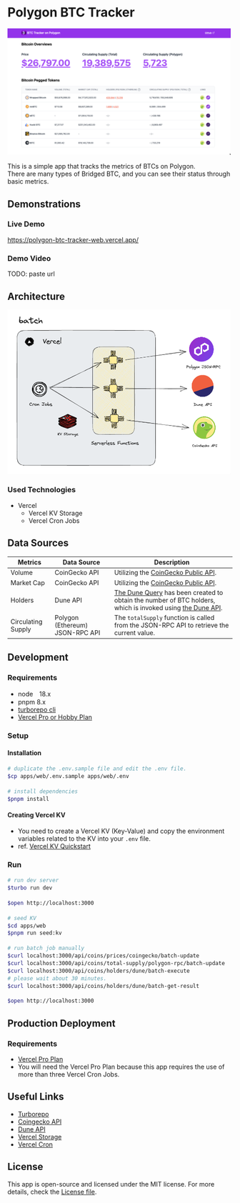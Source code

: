 # Polygon BTC Tracker

<img src="docs/screenshot.png" width="500"><br>

This is a simple app that tracks the metrics of BTCs on Polygon.<br>
There are many types of Bridged BTC, and you can see their status through basic metrics.


## Demonstrations

### Live Demo

https://polygon-btc-tracker-web.vercel.app/

### Demo Video

TODO: paste url

## Architecture

<img src="docs/architecture.png" width="500"><br>

### Used Technologies
* Vercel
  * Vercel KV Storage
  * Vercel Cron Jobs

## Data Sources

|  Metrics  |  Data Source  | Description |
| ---- | ---- | ---- |
|  Volume |  CoinGecko API  |  Utilizing the [CoinGecko Public API](https://www.coingecko.com/en/api).  |
|  Market Cap |  CoinGecko API |  Utilizing the [CoinGecko Public API](https://www.coingecko.com/en/api).  |
|  Holders |  Dune API |  [The Dune Query](https://dune.com/queries/2492386) has been created to obtain the number of BTC holders, which is invoked using [the Dune API](https://dune.com/docs/api/).  |
|  Circulating Supply |  Polygon (Ethereum) JSON-RPC API |  The `totalSupply` function is called from the JSON-RPC API to retrieve the current value.  |

## Development

### Requirements

* node　18.x
* pnpm 8.x
* [turborepo cli](https://turbo.build/repo/docs/installing#install-globally)
* [Vercel Pro or Hobby Plan](https://vercel.com/pricing)

### Setup

#### Installation
```bash
# duplicate the .env.sample file and edit the .env file.
$cp apps/web/.env.sample apps/web/.env

# install dependencies
$pnpm install
```

#### Creating Vercel KV

* You need to create a Vercel KV (Key-Value) and copy the environment variables related to the KV into your `.env` file.
* ref. [Vercel KV Quickstart](https://vercel.com/docs/storage/vercel-kv/quickstart#quickstart)


### Run

```bash
# run dev server
$turbo run dev

$open http://localhost:3000

# seed KV
$cd apps/web
$pnpm run seed:kv

# run batch job manually
$curl localhost:3000/api/coins/prices/coingecko/batch-update
$curl localhost:3000/api/coins/total-supply/polygon-rpc/batch-update
$curl localhost:3000/api/coins/holders/dune/batch-execute
# please wait about 30 minutes.
$curl localhost:3000/api/coins/holders/dune/batch-get-result

$open http://localhost:3000
```

## Production Deployment
### Requirements

* [Vercel Pro Plan](https://vercel.com/pricing)
*  You will need the Vercel Pro Plan because this app requires the use of more than three Vercel Cron Jobs.

## Useful Links

* [Turborepo](https://turbo.build/repo)
* [Coingecko API](https://www.coingecko.com/en/api)
* [Dune API](https://dune.com/docs/api/)
* [Vercel Storage](https://vercel.com/docs/storage)
* [Vercel Cron](https://vercel.com/docs/cron-jobs)

## License

This app is open-source and licensed under the MIT license. For more details, check the [License file](LICENSE).
